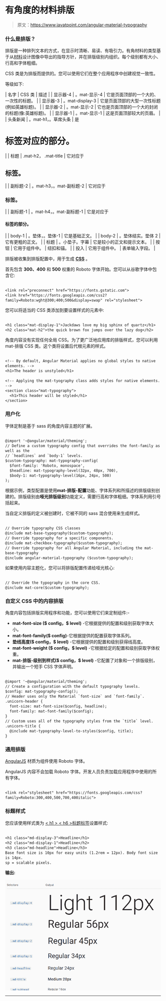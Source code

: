 # 有角度的材料排版

> 原文：<https://www.javatpoint.com/angular-material-typography>

### 什么是排版？

排版是一种排列文本的方式，在显示时清晰、易读、有吸引力。有角材料的类型基于从[材料](https://material.io/archive/guidelines/style/typography.html)设计图像中导出的指导方针，并在排版级别内组织。每个级别都有大小、行高和字体粗细。

CSS 类是为排版而提供的。您可以使用它们在整个应用程序中创建视觉一致性。

等级如下:

| 名字 | CSS 类 | 描述 |
| 显示器-4 | 。mat-显示-4 | 它是页面顶部的一个大的、一次性的标题。 |
| 显示器-3 | 。mat-display-3 | 它是页面顶部的大型一次性标题(例如英雄标题)。 |
| 显示器-2 | 。mat-显示-2 | 它也是页面顶部的一个大的封闭的标题(像:英雄标题)。 |
| 显示器-1 | 。mat-显示-1 | 这是页面顶部较大的页眉。 |
| 头条新闻 | 。mat-h1，。草席头条 | 是

# 标签对应的部分。

 |
| 标题 | .mat-h2， .mat-title | 它对应于

## 标签。

 |
| 副标题-2 | 。mat-h3，。mat-副标题-2 | 它对应于

### 标签。

 |
| 副标题-1 | 。mat-h4，。mat-副标题-1 | 它是对应于

#### 标签的部分。

 |
| body-1 | 。垫体，。垫体-1 | 它是基础正文。 |
| body-2 | 。垫体结实。垫体 2 | 它有更粗的正文。 |
| 标题 | 。小垫子。字幕 | 它是较小的正文和提示文本。 |
| 按钮 | 它用于组件中。 | 纽扣和锚。 |
| 投入 | 它用于组件中。 | 表单输入字段。 |

排版被收集到排版配置中，用于生成 [**CSS**](https://www.javatpoint.com/css-tutorial) 。

首先包含 **300、400** 和 **500** 权重的 Roboto 字体开始。您可以从谷歌字体中包含它:

```

<link rel="preconnect" href="https://fonts.gstatic.com">
<link href="https://fonts.googleapis.com/css2?family=Roboto:wght@300;400;500&display=swap" rel="stylesheet">

```

您可以将适当的 CSS 类添加到要设置样式的元素中:

```

<h1 class="mat-display-1">Jackdaws love my big sphinx of quartz</h1>
<h2 class="mat-h2">the quick brown fox jumps over the lazy dog</h2>

```

角度内容没有实现任何全局 CSS。为了更广泛地应用库的排版样式，您可以利用 mat-排版 CSS 类。这个类将设置后代根元素的样式。

```

<!-- By default, Angular Material applies no global styles to native elements. -->
<h1>The header is unstyled</h1>

<!-- Applying the mat-tyography class adds styles for native elements. -->
<section class="mat-typography">
  <h1>This header will be styled</h1>
</section>

```

### 用户化

字体定制是基于 sass 的角度内容主题的扩展。

```

@import '~@angular/material/theming';
// Define a custom typography config that overrides the font-family as well as the
// `headlines` and `body-1` levels.
$custom-typography: mat-typography-config(
  $font-family: 'Roboto, monospace',
  $headline: mat-typography-level(32px, 48px, 700),
  $body-1: mat-typography-level(16px, 24px, 500)
);

```

根据示例，类型配置是使用**mat-排版-配置**功能、字体系列和所描述的排版级别创建的。排版级别由**哑光排版级别**功能定义，需要行高和字体粗细。字体系列用引号括起来。

当自定义排版的定义被创建时，它被不同的 sass 混合使用来生成样式。

```

// Override typography CSS classes 
@include mat-base-typography($custom-typography);
// Override typography for a specific components.
@include mat-checkbox-typography($custom-typography);
// Override typography for all Angular Material, including the mat-base-typography
@include angular-material-typography ($custom-typography);

```

如果使用内容主题化，您可以将排版配置传递给哑光核心:

```

// Override the typography in the core CSS.
@include mat-core($custom-typography);

```

### 自定义 CSS 中的内容排版

角度内容包括排版实用程序和功能，您可以使用它们来定制组件:-

*   **mat-font-size ($ config，$ level)** -它根据提供的配置和级别获取字体大小。
*   **mat-font-family($ config)**-它根据提供的配置获取字体系列。
*   **垫线高度($ config，$ level)** -它根据提供的配置和级别获得线高度。
*   **mat-font-weight ($ config，$ level)** -它根据给定的配置和级别获取字体权重。
*   **mat-排版-级别到样式($ config，$ level)** -它配置了对象和一个排版级别，并输出一个短手 CSS 字体声明。

```

@import '~@angular/material/theming';
// Create a configuration with the default typography levels.
$config: mat-typography-config();
// Header uses only the Material `font-size` and `font-family`.
.unicorn-header {
  font-size: mat-font-size($config, headline);
  font-family: mat-font-family($config);
}
// Custom uses all of the typography styles from the `title` level.
.unicorn-title {
  @include mat-typography-level-to-styles($config, title);
}

```

### 通用排版

[AngularJS](https://www.javatpoint.com/angularjs-tutorial) 材质为组件使用 Roboto 字体。

AngularJS 内容不会加载 Roboto 字体。开发人员负责加载应用程序中使用的所有字体。

```

<link rel="stylesheet" href="https://fonts.googleapis.com/css?family=Roboto:300,400,500,700,400italic">

```

### 标题样式

您应该使用样式类为 [< h1 > < h6 >标题标签](https://www.javatpoint.com/html-heading)设置样式:

```

<h1 class="md-display-3">Headline</h1>
<h2 class="md-display-1">Headline</h2>
<h3 class="md-headline">Headline</h3>
Base font size is 10px for easy units (1.2rem = 12px). Body font size is 14px. 
sp = scalable pixels.

```

**输出:**

![Angular Material typography](img/0dd9cf32c1825d392811484d26459aa0.png)

* * *